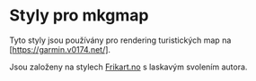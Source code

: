 # Styly pro mkgmap

Tyto styly jsou používány pro rendering turistických map na [https://garmin.v0174.net/].

Jsou založeny na stylech [Frikart.no](http://frikart.no/dok/index.html) s laskavým svolením autora.
